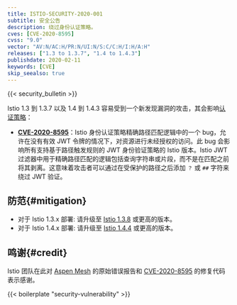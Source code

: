 ```yaml
---
title: ISTIO-SECURITY-2020-001
subtitle: 安全公告
description: 绕过身份认证策略。
cves: [CVE-2020-8595]
cvss: "9.0"
vector: "AV:N/AC:H/PR:N/UI:N/S:C/C:H/I:H/A:H"
releases: ["1.3 to 1.3.7", "1.4 to 1.4.3"]
publishdate: 2020-02-11
keywords: [CVE]
skip_seealso: true
---
```


{{< security_bulletin >}}

Istio 1.3 到 1.3.7 以及 1.4 到 1.4.3 容易受到一个新发现漏洞的攻击，其会影响[认证策略](/zh/docs/reference/config/security/istio.authentication.v1alpha1/#Policy)：

* __[CVE-2020-8595](https://cve.mitre.org/cgi-bin/cvename.cgi?name=CVE-2020-8595)__：Istio 身份认证策略精确路径匹配逻辑中的一个 bug，允许在没有有效 JWT 令牌的情况下，对资源进行未经授权的访问。此 bug 会影响所有支持基于路径触发规则的 JWT 身份验证策略的 Istio 版本。Istio JWT 过滤器中用于精确路径匹配的逻辑包括查询字符串或片段，而不是在匹配之前将其剥离。这意味着攻击者可以通过在受保护的路径之后添加 `？` 或 `##` 字符来绕过 JWT 验证。

## 防范{#mitigation}

* 对于 Istio 1.3.x 部署: 请升级至 [Istio 1.3.8](/zh/news/releases/1.3.x/announcing-1.3.8) 或更高的版本。
* 对于 Istio 1.4.x 部署: 请升级至 [Istio 1.4.4](/zh/news/releases/1.4.x/announcing-1.4.4) 或更高的版本。

## 鸣谢{#credit}

Istio 团队在此对 [Aspen Mesh](https://aspenmesh.com/2H8qf3r) 的原始错误报告和 [CVE-2020-8595](https://cve.mitre.org/cgi-bin/cvename.cgi?name=CVE-2020-8595) 的修复代码表示感谢。

{{< boilerplate "security-vulnerability" >}}

